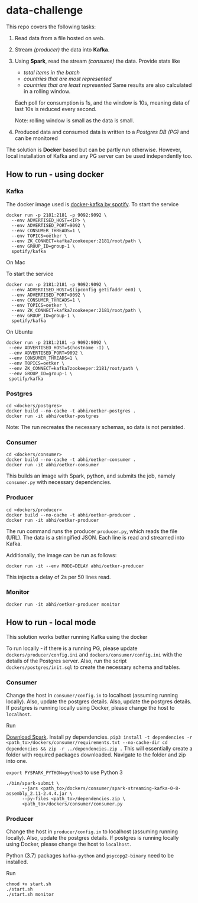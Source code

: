 # data-challenge

This repo covers the following tasks:

1. Read data from a file hosted on web. 
2. Stream *(producer)* the data into **Kafka**.
3. Using **Spark**, read the stream *(consume)* the data.
   Provide stats like 
   - *total items in the batch*
   - *countries that are most represented*
   - *countries that are least represented*
   Same results are also calculated in a rolling window.
   
   Each poll for consumption is 1s, and the window is 10s, meaning 
   data of last 10s is reduced every second. 
   
   Note: rolling window is small as the data is small.
   
 4. Produced data and consumed data is written to a *Postgres DB (PG)* and can be monitored
   
 The solution is **Docker** based but can be partly run otherwise. 
 However, local installation of Kafka and any PG server can be used independently too.
 
 
## How to run - using docker
 
### Kafka
 
The docker image used is [docker-kafka by spotify](https://github.com/spotify/docker-kafka). 
To start the service
```buildoutcfg
docker run -p 2181:2181 -p 9092:9092 \
  --env ADVERTISED_HOST=<IP> \
  --env ADVERTISED_PORT=9092 \
  --env CONSUMER_THREADS=1 \
  --env TOPICS=oetker \
  --env ZK_CONNECT=kafka7zookeeper:2181/root/path \
  --env GROUP_ID=group-1 \
  spotify/kafka
```
 
On Mac

To start the service
```buildoutcfg
docker run -p 2181:2181 -p 9092:9092 \
  --env ADVERTISED_HOST=$(ipconfig getifaddr en0) \
  --env ADVERTISED_PORT=9092 \
  --env CONSUMER_THREADS=1 \
  --env TOPICS=oetker \
  --env ZK_CONNECT=kafka7zookeeper:2181/root/path \
  --env GROUP_ID=group-1 \
  spotify/kafka
```
   
 On Ubuntu
 ```buildoutcfg
docker run -p 2181:2181 -p 9092:9092 \
  --env ADVERTISED_HOST=$(hostname -I) \
  --env ADVERTISED_PORT=9092 \
  --env CONSUMER_THREADS=1 \
  --env TOPICS=oetker \
  --env ZK_CONNECT=kafka7zookeeper:2181/root/path \
  --env GROUP_ID=group-1 \
  spotify/kafka
```

### Postgres

```buildoutcfg
cd <dockers/postgres>
docker build --no-cache -t abhi/oetker-postgres .
docker run -it abhi/oetker-postgres
```
Note: The run recreates the necessary schemas, so data is not persisted.

### Consumer

```buildoutcfg
cd <dockers/consumer>
docker build --no-cache -t abhi/oetker-consumer .
docker run -it abhi/oetker-consumer
```
This builds an image with Spark, python, and submits the job,  namely `consumer.py` with necessary 
dependencies. 

### Producer

```buildoutcfg
cd <dockers/producer>
docker build --no-cache -t abhi/oetker-producer .
docker run -it abhi/oetker-producer
```
The run command runs the producer `producer.py`, 
which reads the file (URL). The data is a stringified JSON.
Each line is read and streamed into Kafka. 
 
Additionally, the image can be run as follows:

`docker run -it --env MODE=DELAY abhi/oetker-producer`

This injects a delay of 2s per 50 lines read.

### Monitor
```buildoutcfg
docker run -it abhi/oetker-producer monitor
```


## How to run - local mode

This solution works better running Kafka using the docker

To run locally - if there is a running PG, please update `dockers/producer/config.ini`
and `dockers/consumer/config.ini` with the details of the Postgres server. Also, run the script `dockers/postgres/init.sql` to create the necessary schema and tables.

### Consumer

Change the host in `consumer/config.in` to localhost (assuming running locally). Also, update the postgres details.
Also, update the postgres details. If postgres is running locally using Docker, please
change the host to `localhost`.

Run

[Download Spark](https://www.apache.org/dyn/closer.lua/spark/spark-2.4.4/spark-2.4.4-bin-hadoop2.7.tgz). Install py dependencies.
`
pip3 install -t dependencies -r <path_to>/dockers/consumer/requirements.txt --no-cache-dir
cd dependencies && zip -r ../dependencies.zip .
`
This will essentially create a folder with required packages downloaded. Navigate to the folder and zip into one.

`export PYSPARK_PYTHON=python3` to use Python 3

```buildoutcfg
./bin/spark-submit \
      --jars <path_to>/dockers/consumer/spark-streaming-kafka-0-8-assembly_2.11-2.4.4.jar \
      --py-files <path_to>/dependencies.zip \
      <path_to>/dockers/consumer/consumer.py
```

### Producer

Change the host in `producer/config.in` to localhost (assuming running locally). 
Also, update the postgres details. If postgres is running locally using Docker, please
change the host to `localhost`. 

Python (3.7) packages `kafka-python` and `psycopg2-binary` need to be installed.

Run
```buildoutcfg
chmod +x start.sh
./start.sh 
./start.sh monitor 
```

